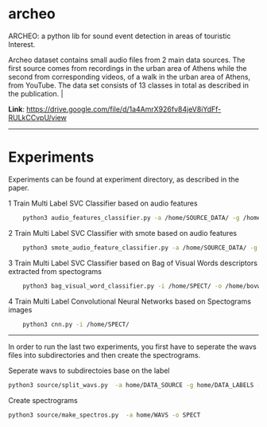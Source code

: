 # archeo
 ARCHEO: a python lib for sound event detection in areas of touristic Interest.

Archeo dataset contains small audio files from 2 main data sources. The first source comes from recordings in the urban area of Athens while the second from corresponding videos, of a walk in the urban area of Athens, from YouTube. The data set consists of 13 classes in total as described in the publication.
 |

**Link**: https://drive.google.com/file/d/1a4AmrX926fv84jeV8iYdFf-RULkCCvpU/view

- - -
# Experiments
Experiments can be found at experiment directory, as described in the paper.

1 Train Multi Label SVC Classifier based on audio features
```bash
    python3 audio_features_classifier.py -a /home/SOURCE_DATA/ -g /home/SOURCE_LABELS/
```
2 Train Multi Label SVC Classifier with smote based on audio features
```bash
    python3 smote_audio_feature_classifier.py -a /home/SOURCE_DATA/ -g /home/SOURCE_LABELS/ -res 2000
```
3 Train Multi Label SVC Classifier based on Bag of Visual Words descriptors extracted from spectograms
```bash
    python3 bag_visual_word_classifier.py -i /home/SPECT/ -o /home/bovw
```

4 Train Multi Label Convolutional Neural Networks based on Spectograms images
```bash
    python3 cnn.py -i /home/SPECT/
```
- - -
In order to run the last two experiments, you first have to seperate the wavs files into subdirectories and then create the spectrograms.

Seperate wavs to subdirectoies base on the label
```bash
python3 source/split_wavs.py  -a home/DATA_SOURCE -g home/DATA_LABELS -o WAVS
```
Create spectrograms
```bash
python3 source/make_spectros.py  -a home/WAVS -o SPECT